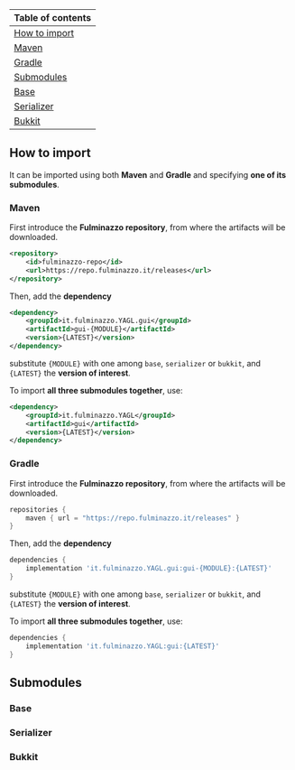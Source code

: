 

| Table of contents               |
|---------------------------------|
| [How to import](#how-to-import) |
| [Maven](#maven)                 |
| [Gradle](#gradle)               |
| [Submodules](#submodules)       |
| [Base](#base)                   |
| [Serializer](#serializer)       |
| [Bukkit](#bukkit)               |

## How to import
It can be imported using both **Maven** and **Gradle** and specifying **one of its submodules**.

### Maven
First introduce the **Fulminazzo repository**, from where the artifacts will be downloaded.
```xml
<repository>
    <id>fulminazzo-repo</id>
    <url>https://repo.fulminazzo.it/releases</url>
</repository>
```

Then, add the **dependency**
```xml
<dependency>
    <groupId>it.fulminazzo.YAGL.gui</groupId>
    <artifactId>gui-{MODULE}</artifactId>
    <version>{LATEST}</version>
</dependency>
```
substitute `{MODULE}` with one among `base`, `serializer` or `bukkit`,
and `{LATEST}` the **version of interest**.

To import **all three submodules together**, use:
```xml
<dependency>
    <groupId>it.fulminazzo.YAGL</groupId>
    <artifactId>gui</artifactId>
    <version>{LATEST}</version>
</dependency>
```

### Gradle
First introduce the **Fulminazzo repository**, from where the artifacts will be downloaded.
```groovy
repositories {
    maven { url = "https://repo.fulminazzo.it/releases" }
}
```

Then, add the **dependency**
```groovy
dependencies {
    implementation 'it.fulminazzo.YAGL.gui:gui-{MODULE}:{LATEST}'
}
```
substitute `{MODULE}` with one among `base`, `serializer` or `bukkit`,
and `{LATEST}` the **version of interest**.

To import **all three submodules together**, use:
```groovy
dependencies {
    implementation 'it.fulminazzo.YAGL:gui:{LATEST}'
}
```

## Submodules
### Base

### Serializer

### Bukkit
